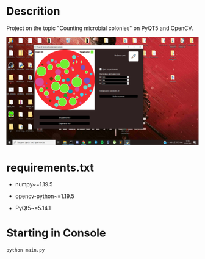 # Descrition
Project on the topic "Counting microbial colonies" on PyQT5 and OpenCV.

![](https://github.com/shugaibov-valy/Microbio-Analysis-PyQt5/blob/master/app_images/screen_project.png)

# requirements.txt 

 - numpy~=1.19.5

 - opencv-python~=1.19.5

 - PyQt5~=5.14.1
# Starting in Console
 ```python main.py```
